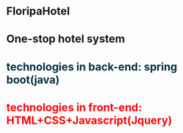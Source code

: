 # FloripaHotel
<h1>One-stop hotel system<h1>

<div>
<h4 style="color:#023143">technologies in back-end: spring boot(java)</h4>
<h4 style="color:red">technologies in front-end: HTML+CSS+Javascript(Jquery)</h4>
</div>
